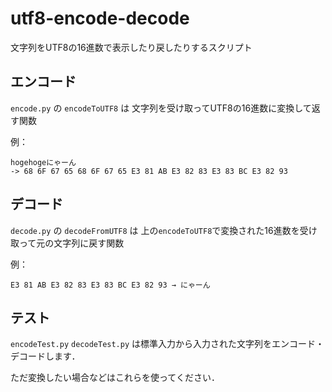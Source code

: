 # utf8-encode-decode
文字列をUTF8の16進数で表示したり戻したりするスクリプト

## エンコード

`encode.py` の `encodeToUTF8` は
文字列を受け取ってUTF8の16進数に変換して返す関数

例：
```
hogehogeにゃーん
-> 68 6F 67 65 68 6F 67 65 E3 81 AB E3 82 83 E3 83 BC E3 82 93
```

## デコード
`decode.py` の `decodeFromUTF8` は 
上の`encodeToUTF8`で変換された16進数を受け取って元の文字列に戻す関数

例：
```
E3 81 AB E3 82 83 E3 83 BC E3 82 93 → にゃーん
```


## テスト
`encodeTest.py` `decodeTest.py` は標準入力から入力された文字列をエンコード・デコードします．

ただ変換したい場合などはこれらを使ってください．
